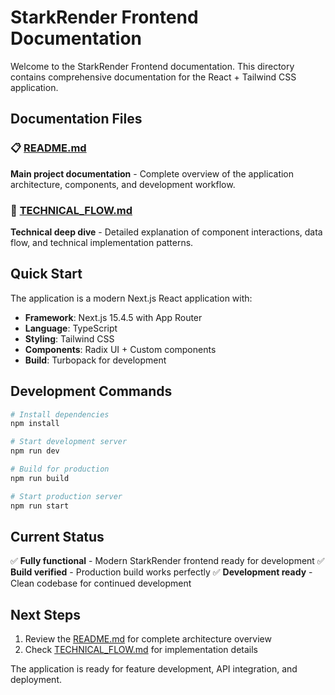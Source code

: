 # StarkRender Frontend Documentation

Welcome to the StarkRender Frontend documentation. This directory contains comprehensive documentation for the React + Tailwind CSS application.

## Documentation Files

### 📋 [README.md](./README.md)

**Main project documentation** - Complete overview of the application architecture, components, and development workflow.

### 🔧 [TECHNICAL_FLOW.md](./TECHNICAL_FLOW.md)

**Technical deep dive** - Detailed explanation of component interactions, data flow, and technical implementation patterns.

## Quick Start

The application is a modern Next.js React application with:

- **Framework**: Next.js 15.4.5 with App Router
- **Language**: TypeScript
- **Styling**: Tailwind CSS
- **Components**: Radix UI + Custom components
- **Build**: Turbopack for development

## Development Commands

```bash
# Install dependencies
npm install

# Start development server
npm run dev

# Build for production
npm run build

# Start production server
npm run start
```

## Current Status

✅ **Fully functional** - Modern StarkRender frontend ready for development
✅ **Build verified** - Production build works perfectly
✅ **Development ready** - Clean codebase for continued development

## Next Steps

1. Review the [README.md](./README.md) for complete architecture overview
2. Check [TECHNICAL_FLOW.md](./TECHNICAL_FLOW.md) for implementation details

The application is ready for feature development, API integration, and deployment.
